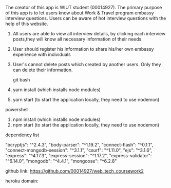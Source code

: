 The creator of this app is WIUT student (00014927).
The primary purpose of this app is to let users know about Work & Travel program embassy interview questions.
Users can be aware of hot interview questions with the help of this website.

1. All users are able to view all interview details, by clicking each interview posts,they will know all necessary information of their needs.
2. User should register his information to share his/her own embassy experience with individuals
3. User's cannot delete posts which created by another users. Only they can delete their information.

   git bash

4. yarn install (which installs node modules)
5. yarn start (to start the application locally, they need to use nodemon)

powershell

1. npm install (which installs node modules)
2. npm start (to start the application locally, they need to use nodemon)

dependency list

"bcryptjs": "^2.4.3",
"body-parser": "^1.19.2",
"connect-flash": "^0.1.1",
"connect-mongodb-session": "^3.1.1",
"csurf": "^1.11.0",
"ejs": "^3.1.6",
"express": "^4.17.3",
"express-session": "^1.17.2",
"express-validator": "^6.14.0",
"mongodb": "^4.4.1",
"mongoose": "^6.2.8"

github link: https://github.com/00014927/web_tech_coursework2

heroku domain:
